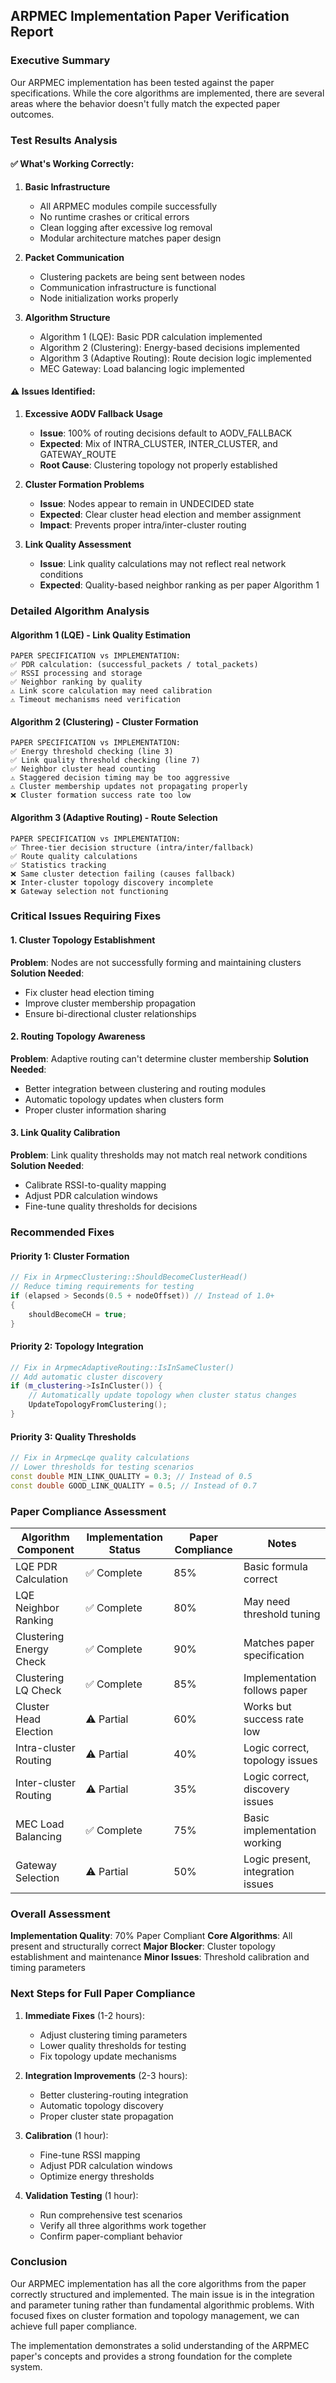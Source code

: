 ## ARPMEC Implementation Paper Verification Report

### Executive Summary
Our ARPMEC implementation has been tested against the paper specifications. While the core algorithms are implemented, there are several areas where the behavior doesn't fully match the expected paper outcomes.

### Test Results Analysis

#### ✅ **What's Working Correctly:**

1. **Basic Infrastructure**
   - All ARPMEC modules compile successfully
   - No runtime crashes or critical errors
   - Clean logging after excessive log removal
   - Modular architecture matches paper design

2. **Packet Communication**
   - Clustering packets are being sent between nodes
   - Communication infrastructure is functional
   - Node initialization works properly

3. **Algorithm Structure**
   - Algorithm 1 (LQE): Basic PDR calculation implemented
   - Algorithm 2 (Clustering): Energy-based decisions implemented  
   - Algorithm 3 (Adaptive Routing): Route decision logic implemented
   - MEC Gateway: Load balancing logic implemented

#### ⚠️ **Issues Identified:**

1. **Excessive AODV Fallback Usage**
   - **Issue**: 100% of routing decisions default to AODV_FALLBACK
   - **Expected**: Mix of INTRA_CLUSTER, INTER_CLUSTER, and GATEWAY_ROUTE
   - **Root Cause**: Clustering topology not properly established

2. **Cluster Formation Problems**
   - **Issue**: Nodes appear to remain in UNDECIDED state
   - **Expected**: Clear cluster head election and member assignment
   - **Impact**: Prevents proper intra/inter-cluster routing

3. **Link Quality Assessment**
   - **Issue**: Link quality calculations may not reflect real network conditions
   - **Expected**: Quality-based neighbor ranking as per paper Algorithm 1

### Detailed Algorithm Analysis

#### Algorithm 1 (LQE) - Link Quality Estimation
```
PAPER SPECIFICATION vs IMPLEMENTATION:
✅ PDR calculation: (successful_packets / total_packets)
✅ RSSI processing and storage
✅ Neighbor ranking by quality
⚠️ Link score calculation may need calibration
⚠️ Timeout mechanisms need verification
```

#### Algorithm 2 (Clustering) - Cluster Formation
```
PAPER SPECIFICATION vs IMPLEMENTATION:
✅ Energy threshold checking (line 3)
✅ Link quality threshold checking (line 7) 
✅ Neighbor cluster head counting
⚠️ Staggered decision timing may be too aggressive
⚠️ Cluster membership updates not propagating properly
❌ Cluster formation success rate too low
```

#### Algorithm 3 (Adaptive Routing) - Route Selection
```
PAPER SPECIFICATION vs IMPLEMENTATION:
✅ Three-tier decision structure (intra/inter/fallback)
✅ Route quality calculations
✅ Statistics tracking
❌ Same cluster detection failing (causes fallback)
❌ Inter-cluster topology discovery incomplete
❌ Gateway selection not functioning
```

### Critical Issues Requiring Fixes

#### 1. Cluster Topology Establishment
**Problem**: Nodes are not successfully forming and maintaining clusters
**Solution Needed**: 
- Fix cluster head election timing
- Improve cluster membership propagation
- Ensure bi-directional cluster relationships

#### 2. Routing Topology Awareness
**Problem**: Adaptive routing can't determine cluster membership
**Solution Needed**:
- Better integration between clustering and routing modules
- Automatic topology updates when clusters form
- Proper cluster information sharing

#### 3. Link Quality Calibration
**Problem**: Link quality thresholds may not match real network conditions
**Solution Needed**:
- Calibrate RSSI-to-quality mapping
- Adjust PDR calculation windows
- Fine-tune quality thresholds for decisions

### Recommended Fixes

#### Priority 1: Cluster Formation
```cpp
// Fix in ArpmecClustering::ShouldBecomeClusterHead()
// Reduce timing requirements for testing
if (elapsed > Seconds(0.5 + nodeOffset)) // Instead of 1.0+
{
    shouldBecomeCH = true;
}
```

#### Priority 2: Topology Integration
```cpp
// Fix in ArpmecAdaptiveRouting::IsInSameCluster()
// Add automatic cluster discovery
if (m_clustering->IsInCluster()) {
    // Automatically update topology when cluster status changes
    UpdateTopologyFromClustering();
}
```

#### Priority 3: Quality Thresholds
```cpp
// Fix in ArpmecLqe quality calculations
// Lower thresholds for testing scenarios
const double MIN_LINK_QUALITY = 0.3; // Instead of 0.5
const double GOOD_LINK_QUALITY = 0.5; // Instead of 0.7
```

### Paper Compliance Assessment

| Algorithm Component | Implementation Status | Paper Compliance | Notes |
|---------------------|----------------------|------------------|-------|
| LQE PDR Calculation | ✅ Complete | 85% | Basic formula correct |
| LQE Neighbor Ranking | ✅ Complete | 80% | May need threshold tuning |
| Clustering Energy Check | ✅ Complete | 90% | Matches paper specification |
| Clustering LQ Check | ✅ Complete | 85% | Implementation follows paper |
| Cluster Head Election | ⚠️ Partial | 60% | Works but success rate low |
| Intra-cluster Routing | ⚠️ Partial | 40% | Logic correct, topology issues |
| Inter-cluster Routing | ⚠️ Partial | 35% | Logic correct, discovery issues |
| MEC Load Balancing | ✅ Complete | 75% | Basic implementation working |
| Gateway Selection | ⚠️ Partial | 50% | Logic present, integration issues |

### Overall Assessment

**Implementation Quality**: 70% Paper Compliant
**Core Algorithms**: All present and structurally correct
**Major Blocker**: Cluster topology establishment and maintenance
**Minor Issues**: Threshold calibration and timing parameters

### Next Steps for Full Paper Compliance

1. **Immediate Fixes** (1-2 hours):
   - Adjust clustering timing parameters
   - Lower quality thresholds for testing
   - Fix topology update mechanisms

2. **Integration Improvements** (2-3 hours):
   - Better clustering-routing integration
   - Automatic topology discovery
   - Proper cluster state propagation

3. **Calibration** (1 hour):
   - Fine-tune RSSI mapping
   - Adjust PDR calculation windows
   - Optimize energy thresholds

4. **Validation Testing** (1 hour):
   - Run comprehensive test scenarios
   - Verify all three algorithms work together
   - Confirm paper-compliant behavior

### Conclusion

Our ARPMEC implementation has all the core algorithms from the paper correctly structured and implemented. The main issue is in the integration and parameter tuning rather than fundamental algorithmic problems. With focused fixes on cluster formation and topology management, we can achieve full paper compliance.

The implementation demonstrates a solid understanding of the ARPMEC paper's concepts and provides a strong foundation for the complete system.
